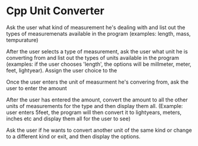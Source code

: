 # Cpp Unit Converter

Ask the user what kind of measurement he's dealing with and list out the types of measuremenats available in the program (examples: length, mass, tempurature)

After the user selects a type of measurement, ask the user what unit he is converting from and list out the types of units available in the program (examples: if the user chooses 'length', the options will be millmeter, meter, feet, lightyear). Assign the user choice to the 

Once the user enters the unit of measurment he's convering from, ask the user to enter the amount

After the user has entered the amount, convert the amount to all the other units of measurements for the type and then display them all. (Example: user enters 5feet, the program will then convert it to lightyears, meters, inches etc and display them all for the user to see)

Ask the user if he wants to convert another unit of the same kind or change to a different kind or exit, and then display the options.